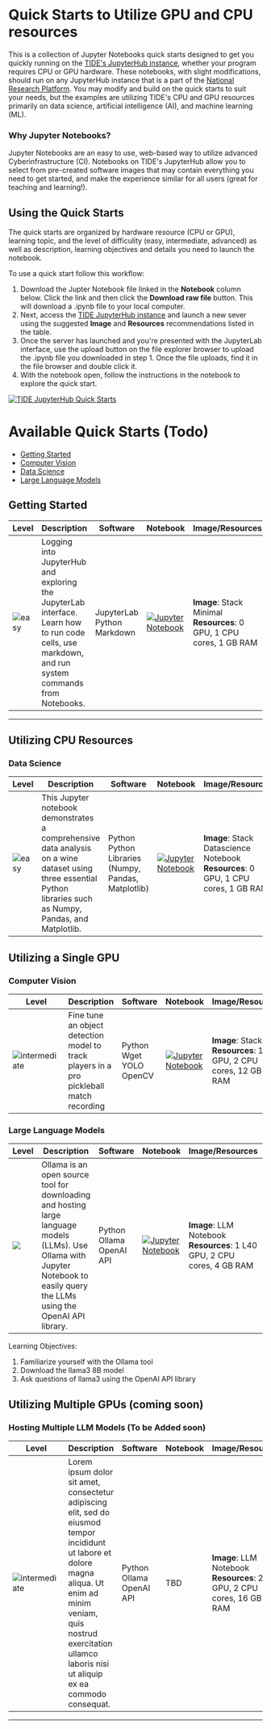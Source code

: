 # Quick Starts to Utilize GPU and CPU resources
This is a collection of Jupyter Notebooks quick starts designed to get you quickly running on the [TIDE's JupyterHub instance](https://csu-tide-jupyterhub.nrp-nautilus.io/), whether your program requires CPU or GPU hardware. These notebooks, with slight modifications, should run on any JupyterHub instance that is a part of the [National Research Platform](https://nationalresearchplatform.org/). You may modify and build on the quick starts to suit your needs, but the examples are utilizing TIDE's CPU and GPU resources primarily on data science, artificial intelligence (AI), and machine learning (ML).

### Why Jupyter Notebooks?
Jupyter Notebooks are an easy to use, web-based way to utilize advanced Cyberinfrastructure (CI). Notebooks on TIDE's JupyterHub allow you to select from pre-created software images that may contain everything you need to get started, and make the experience similar for all users (great for teaching and learning!).

## Using the Quick Starts

The quick starts are organized by hardware resource (CPU or GPU), learning topic, and the level of difficulity (easy, intermediate, advanced) as well as description, learning objectives and details you need to launch the notebook.

To use a quick start follow this workflow:

1. Download the Jupter Notebook file linked in the **Notebook** column below. Click the link and then click the **Download raw file** button. This will download a .ipynb file to your local computer.
2. Next, access the [TIDE JupyterHub instance](https://csu-tide-jupyterhub.nrp-nautilus.io/) and launch a new sever using the suggested **Image** and **Resources** recommendations listed in the table.
3. Once the server has launched and you're presented with the JupyterLab interface, use the upload button on the file explorer browser to upload the .ipynb file you downloaded in step 1. Once the file uploads, find it in the file browser and double click it.
4. With the notebook open, follow the instructions in the notebook to explore the quick start.

[![TIDE JupyterHub Quick Starts](http://img.youtube.com/vi/w6rRg17f0u0/0.jpg)](http://www.youtube.com/watch?v=w6rRg17f0u0 "TIDE JupyterHub Quick Starts")


# Available Quick Starts (Todo)

- [Getting Started](#getting-started)
- [Computer Vision](#computer-vision)
- [Data Science](#data-science)
- [Large Language Models](#large-language-models)

## Getting Started

| **Level** | **Description** | **Software** | **Notebook** | **Image/Resources** | **Time** |
| --------- | --------------- | ----------------------- | ------------ | --------- | -------- |
| ![easy][easy-badge] | Logging into JupyterHub and exploring the JupyterLab interface. Learn how to run code cells, use markdown, and run system commands from Notebooks. | JupyterLab</br>Python</br>Markdown | [![Jupyter Notebook][jupyter-badge]](getting-started/jupyter-getting-started.ipynb) | **Image**: Stack Minimal<br/>**Resources**: 0 GPU, 1 CPU cores, 1 GB RAM | 20 minutes | 


***
## Utilizing CPU Resources
### Data Science

| **Level** | **Description** | **Software** | **Notebook** | **Image/Resources** | **Time** |
| --------- | --------------- | ----------------------- | ------------ | --------- | -------- |
| ![easy][easy-badge] | This Jupyter notebook demonstrates a comprehensive data analysis on a wine dataset using three essential Python libraries such as Numpy, Pandas, and Matplotlib.| Python</br>Python Libraries (Numpy, Pandas, Matplotlib)|[![Jupyter Notebook][jupyter-badge]](data-science/datascience.ipynb) | **Image**: Stack Datascience Notebook<br/>**Resources**: 0 GPU, 1 CPU cores, 1 GB RAM | 20 minutes | 


## Utilizing a Single GPU
### Computer Vision

| **Level** | **Description** | **Software** | **Notebook** | **Image/Resources** | **Time** |
| --------- | --------------- | ----------------------- | ------------ | --------- | -------- |
| ![intermediate][intermediate-badge] | Fine tune an object detection model to track players in a pro pickleball match recording | Python</br>Wget</br>YOLO</br>OpenCV | [![Jupyter Notebook][jupyter-badge]](computer-vision/roboflow.ipynb) | **Image**: Stack PRP<br/>**Resources**: 1 L40 GPU, 2 CPU cores, 12 GB RAM | 25 minutes | 


### Large Language Models

| **Level** | **Description** | **Software** | **Notebook** | **Image/Resources** | **Time** |
| --------- | --------------- | ----------------------- | ------------ | --------- | -------- |
| ![][easy-badge] | Ollama is an open source tool for downloading and hosting large language models (LLMs). Use Ollama with Jupyter Notebook to easily query the LLMs using the OpenAI API library. | Python</br>Ollama</br>OpenAI API | [![Jupyter Notebook][jupyter-badge]](llms/ollama-llm-quick-start.ipynb) | **Image**: LLM Notebook<br/>**Resources**: 1 L40 GPU, 2 CPU cores, 4 GB RAM | 30 minutes | 

Learning Objectives:
1. Familiarize yourself with the Ollama tool
2. Download the llama3 8B model
3. Ask questions of llama3 using the OpenAI API library

## Utilizing Multiple GPUs (coming soon)
### Hosting Multiple LLM Models (To be Added soon)
| **Level** | **Description** | **Software** | **Notebook** | **Image/Resources** | **Time** |
| --------- | --------------- | ----------------------- | ------------ | --------- | -------- |
| ![intermediate][intermediate-badge] | Lorem ipsum dolor sit amet, consectetur adipiscing elit, sed do eiusmod tempor incididunt ut labore et dolore magna aliqua. Ut enim ad minim veniam, quis nostrud exercitation ullamco laboris nisi ut aliquip ex ea commodo consequat. | Python</br>Ollama</br>OpenAI API | TBD | **Image**: LLM Notebook<br/>**Resources**: 2 L40 GPU, 2 CPU cores, 16 GB RAM | 30 minutes | 

***
<!-- MARKDOWN LINKS & IMAGES -->
<!-- https://www.markdownguide.org/basic-syntax/#reference-style-links -->
[easy-badge]: https://img.shields.io/badge/easy-%234CAF50?style=for-the-badge
[intermediate-badge]: https://img.shields.io/badge/intermediate-ed9121?style=for-the-badge
[advanced-badge]: https://img.shields.io/badge/advanced-%23F44336?style=for-the-badge
[jupyter-badge]: https://img.shields.io/badge/jupyter-.ipynb%20file-orange
